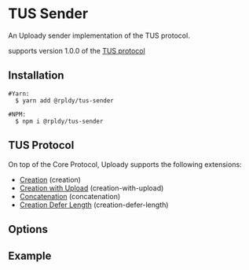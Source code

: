 
<!--
<a href="https://badge.fury.io/js/%40rpldy%2Fchunked-sender">
    <img src="https://badge.fury.io/js/%40rpldy%2Fchunked-sender.svg" alt="npm version" height="20"></a>
<a href="https://circleci.com/gh/rpldy/react-uploady">
    <img src="https://circleci.com/gh/rpldy/react-uploady.svg?style=svg" alt="circleci status"/></a>  
<a href="https://codecov.io/gh/rpldy/react-uploady">
    <img src="https://codecov.io/gh/rpldy/react-uploady/branch/master/graph/badge.svg" alt="codecov status"/></a> 
<a href="https://bundlephobia.com/result?p=@rpldy/chunked-sender">
    <img src="https://badgen.net/bundlephobia/minzip/@rpldy/chunked-sender" alt="bundlephobia badge"/></a>
<a href="https://react-uploady-storybook.netlify.com">
   <img src="https://cdn.jsdelivr.net/gh/storybookjs/brand@master/badge/badge-storybook.svg" alt="rpldy storybook"/></a> 
-->

# TUS Sender

An Uploady sender implementation of the TUS protocol.

supports version 1.0.0 of the [TUS protocol](https://tus.io/protocols/resumable-upload.html)

## Installation

```shell
#Yarn:
  $ yarn add @rpldy/tus-sender

#NPM:
  $ npm i @rpldy/tus-sender
``` 

## TUS Protocol

On top of the Core Protocol, Uploady supports the following extensions:

- [Creation](https://tus.io/protocols/resumable-upload.html#creation) (creation)
- [Creation with Upload](https://tus.io/protocols/resumable-upload.html#creation-with-upload) (creation-with-upload)
- [Concatenation](https://tus.io/protocols/resumable-upload.html#concatenation) (concatenation)
- [Creation Defer Length](https://tus.io/protocols/resumable-upload.html#upload-defer-length) (creation-defer-length)

## Options


## Example